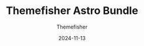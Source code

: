 ---
title: Themefisher Astro Bundle
image: "/bundles/themefisher-astro-big-friday-bundle.png"
author: Themefisher
author_link: "https://themefisher.com/"
description: ""
date: 2024-11-13
price: $137
regular_price: $297
purchase_link: "https://themefisher.com/deals"
features:
- "23+ Themes"
- "Premium Support"
- "Unlimited Projects"
- "Upcoming Themes"
---